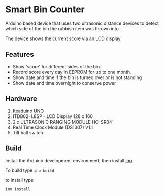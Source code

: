 # Smart Bin Counter

Arduino based device that uses two ultrasonic distance devices to detect which side of the bin the 
rubbish item was thrown into.

The device shows the current score via an LCD display. 


## Features
* Show 'score' for different sides of the bin.
* Record score every day in EEPROM for up to one month.
* Show date and time if the bin is turned over or is not standing
* Show date and time overnight to conserve power

## Hardware

1. Iteaduino UNO
2. ITDB02-1.8SP - LCD Display 128 x 160
3. 2 x ULTRASONIC RANGING MODULE HC-SR04
4. Real Time Clock Module (DS1307) V1.1
5. Tilt ball switch


## Build
Install the Arduino development environment, then install [ino](http://inotool.org/).

To build type
`ino build`

to install type

`ino install`
